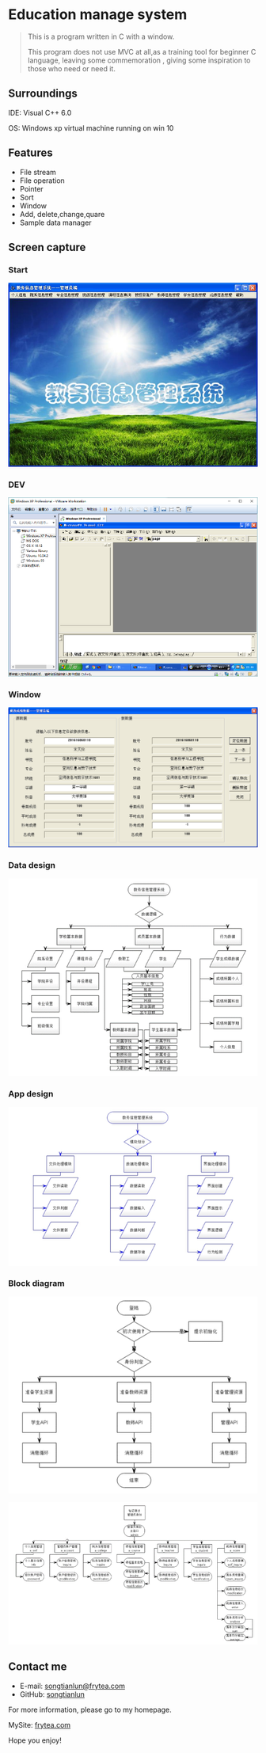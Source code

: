 # Education manage system

>This is a program written in C with a window.
>
>This program does not use MVC at all,as a  training tool for beginner C language, leaving some commemoration , giving some inspiration to those who need or need it.

## Surroundings

IDE: Visual C++ 6.0

OS: Windows xp virtual machine running on win 10

## Features

 - File stream
 - File operation
 - Pointer
 - Sort
 - Window
 - Add, delete,change,quare
 - Sample data manager

## Screen capture

### Start

![](https://raw.githubusercontent.com/songtianlun/Image-Hosting/image/20190510233656.png)

### DEV

![](https://raw.githubusercontent.com/songtianlun/Image-Hosting/image/20190510233719.png)

### Window

![](https://raw.githubusercontent.com/songtianlun/Image-Hosting/image/20190510233743.png)

### Data design

![](https://raw.githubusercontent.com/songtianlun/Image-Hosting/image/20190510233839.png)

### App design

![](https://raw.githubusercontent.com/songtianlun/Image-Hosting/image/20190510233855.png)

### Block diagram

![](https://raw.githubusercontent.com/songtianlun/Image-Hosting/image/20190510233917.png)

![](https://raw.githubusercontent.com/songtianlun/Image-Hosting/image/20190510233950.png)

## Contact me

- E-mail: songtianlun@frytea.com
- GitHub: [songtianlun](https://github.com/songtianlun) 

For more information, please go to my homepage.

MySite: [frytea.com](https://frytea.com/)

Hope you enjoy!
